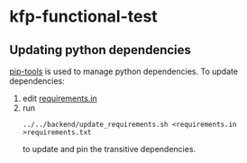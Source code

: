 # kfp-functional-test

## Updating python dependencies

[pip-tools](https://github.com/jazzband/pip-tools) is used to manage python
dependencies. To update dependencies:
1. edit [requirements.in](requirements.in)
1. run
    ```
    ../../backend/update_requirements.sh <requirements.in >requirements.txt
    ```
    to update and pin the transitive dependencies.
